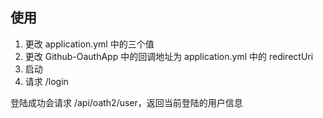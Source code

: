 ## 使用

1. 更改 application.yml 中的三个值
2. 更改 Github-OauthApp 中的回调地址为 application.yml 中的 redirectUri
3. 启动
4. 请求 /login

登陆成功会请求 /api/oath2/user，返回当前登陆的用户信息